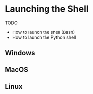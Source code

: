 # Launching the Shell

TODO

* How to launch the shell (Bash)
* How to launch the Python shell


## Windows

## MacOS

## Linux
